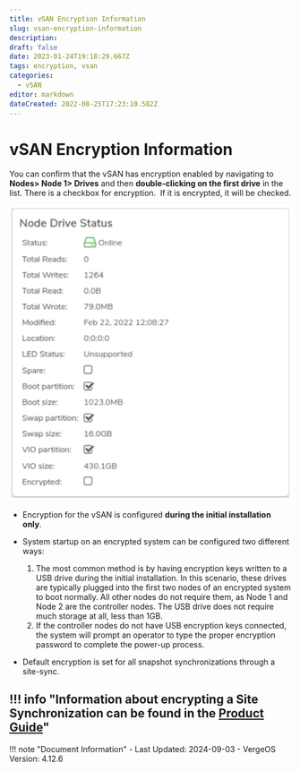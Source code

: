 ```yaml
---
title: vSAN Encryption Information
slug: vsan-encryption-information
description: 
draft: false
date: 2023-01-24T19:18:29.667Z
tags: encryption, vsan
categories:
  - vSAN
editor: markdown
dateCreated: 2022-08-25T17:23:10.582Z
---
```


# vSAN Encryption Information

You can confirm that the vSAN has encryption enabled by navigating to **Nodes> Node 1> Drives** and then **double-clicking on the first drive** in the list. There is a checkbox for encryption.  If it is encrypted, it will be checked.

![encryption.png](/docs/public/encryption.png)

- Encryption for the vSAN is configured **during the initial installation only**.

- System startup on an encrypted system can be configured two different ways:

   1.  The most common method is by having encryption keys written to a USB drive during the initial installation. In this scenario, these drives are typically plugged into the first two nodes of an encrypted system to boot normally. All other nodes do not require them, as Node 1 and Node 2 are the controller nodes. The USB drive does not require much storage at all, less than 1GB.
   2.  If the controller nodes do not have USB encryption keys connected, the system will prompt an operator to type the proper encryption password to complete the power-up process.

- Default encryption is set for all snapshot synchronizations through a site-sync.
    
!!! info "Information about encrypting a Site Synchronization can be found in the [Product Guide](/docs/product-guide/sync-configuration/)"
---

!!! note "Document Information"
    - Last Updated: 2024-09-03
    - VergeOS Version: 4.12.6

